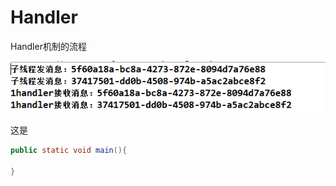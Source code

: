 # Handler
Handler机制的流程

![](https://github.com/MakeWang/Handler/blob/master/image/a1.png)


这是

```java
public static void main(){

}
```
